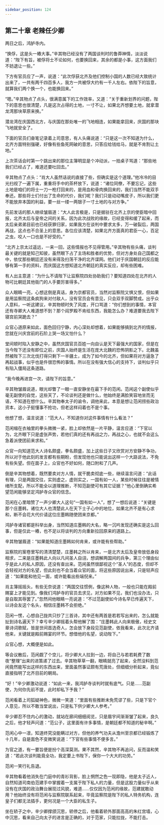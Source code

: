 ```yaml
---
sidebar_position: 124
---
```


## 第二十章 **老辣任少卿**

两日之后，鸿胪寺内。

“换俘，这是头一樁大事。”辛其物已经没有了两国谈判时的鲁莽神情，淡淡说道：“陛下有旨，被俘将士不论如何，也要换回来，其余的都是小事，这方面我们不妨退让一些。”

下方有官员应了一声，说道：“此次俘获北齐及他们控制小国的人数已经大致统计出来了，一共有两千四百多人，我方一共被俘大约有一千人左右。依陛下的旨意，就算我们两个换一个，也能换回来。”

“嗯。”辛其物点了点头，很满意属下的工作效率，又道：“关于重新划界的问题，陛下的意思也很清楚，凡是这次占得的土地，一寸不让，如果北齐想要土地，就拿潜龙湾那块草原来换。”

潜龙湾在庆国西北方，与庆国在那处唯一的飞地相连，如果能拿回来，庆国的那块飞地就安全了。

下面的官员们奋笔记录着上司意思，有人头痛说道：“只是这一次不知道为什么，北齐方面特别强硬，好像有些鱼死网破的意思，只答应给钱给马，就是不肯割让土地。”

上次茶话会时第一个跳出来的那位主簿明显是个冲动派，一拍桌子骂道：“那些地我们已经占了，难道还要吐回去。”

辛其物点了点头：“肖大人虽然话说的直接了些，但确实是这个道理。”他冷冷的目光扫视了一遍下属，重重将手中的茶杯放下，说道：“诸位同僚，不要忘记，这些土地是咱们的将士一刀一枪打回来的，是用血和骨肉换回来的，我们当然不能双手奉还。那些将士们付出了生命的代价，我们呢？我们只是动动嘴皮子，所以我们更不能放弃本国的利益，要一丝一缕一两银子一寸土地的与对方争。”

先前发话的那人继续皱眉道：“大人此言极是，只是据驻在北齐上京的使臣暗中回报，北齐太后与皇帝之间的关系，因为此次战败的缘故，已经变得和缓了起来，而太后亲弟弟目前也已经获罪归家，如果我方在谈判中要求太多，万一破裂后，两国再战，这点也不合圣上的意思。各位应该清楚，如果北齐方面真的君臣一心，百足之虫，咬人一口也是不好受的。”

“北齐上京太过遥远，一来一回，这些情报也不见得管用。”辛其物有些头痛，谈判最关键的就是知己知彼，虽然眼下占了主场和胜者的优势，但对方身处自己国都之中，依仗那些朝廷还没有来得及扫荡干净的北齐谍网。他们对于庆国朝廷的反应能够有第一手的资料，而庆国这方想知道北齐朝廷的真实反应，却有些困难。

有人出主意道：“为什么不请陛下让监察院四处协助我们？要知道四处在北齐的人物可比朝廷其他衙门的人手要厉害得多。”

众人眼睛一亮，心想这倒是真话，身为京都官员，当然对监察院又惧又恨，但如果是用监察院这条疯狗来对付敌人，没有官员会有意见，只会双手双脚赞成。出乎众人意料，一听这建议，辛其物顿时失了风度，开口骂道：“你们想到的事情，本官还有寺卿大人难道想不到？那个阎罗殿不肯给东西，我能怎么办？难道要我去陛下寝宫前哭跪去？”

众官心道原来如此，面色回归宁静，内心深处却想着，如果能够搞到北齐的情报，您就在兴庆宫前的石阶上哭一场又怕什么？

堂间顿时陷入安静之中，虽然庆国官员百姓一向自认是天下最强大的国家，但是在当今陛下还没有即位之前，庆国人始终是生活在庞大北魏的恐怖阴影之下。北魏虽然被陛下三次北伐打得只剩下一半疆土，成为了如今的北齐，但如果将对方逼急了再起战事，似乎也是件很恐怖的事情。所以在没有强大信心的支持下，谈判似乎只有陷入僵局这条道路。

“我今晚再进宫一次，请陛下的旨意。”

辛其物皱眉说道，眼光却瞥了一眼一直安静坐在最下手的范闲。范闲这个副使似乎毫无副使的自觉，这些天了，不论谈判还是做什么，他始终是满脸笑容地坐而无语，不知道在想什么。辛其物奉太子的谕令，调他来此，本意是想让范闲捞些政治资本，这小子挺懂事不抢功，但老这样闷着也不是个事。

他想了想，温言说道：“范大人，不知道你对这件事情有什么看法？”

范闲缩在衣袖里的拳头微微一紧，脸上却依然是一片平静，温言应道：“下官以为，北齐眼下只是虚张声势，若他们真的还有再战之力，再战之心，也就不会这么急着派使团前来求和。”

众官一向知道范大人诗名颇盛，拳名颇盛，加上这些日子又欣赏对方安静不争功，所以对于他此刻的发言都有些期盼，但发现他也只能说出这样一个大路说法，不免有些失望。但在面子上，众官也不好如何，随口附和了几声。

倒是辛其物想着，既然要卖对方人情，就干脆卖彻底一些，继续温言问道：“此话有理，只是两国交往，实则虚之，虚则实之，一国有如一人，某些时候往往是被情绪所支配，所以不能全以道理推断，不知范副使可有其它证据？”他心里倒确实希望范闲能够坚定鸿胪寺众官的信念。

范闲在心里暗赞了一声少卿大人这句“一国有如一人”，想了一想后说道：“关键是那个庄墨韩，诸位大人也清楚此人在天下士子心中的地位，如果北齐不是有心求和，断不会花大代价请这位庄墨韩随使团来京都。”

鸿胪寺诸官都是科举出身，当然知道庄墨韩的大名，略一沉吟发现还确实是这么回事，但是仅此一樁，也不足以将谈判的方向重新拉回原来的道路上。

辛其物皱眉道：“如果能知道庄墨韩如何肯来，或许能有些帮助。”

监察院的案卷里写的清清楚楚，庄墨韩之所以肯来，一是北齐太后及皇帝放低身段相求，二来是庄墨韩此人向以凡间圣人自诩，想调解两国间的兵争，第三个理由似乎是此人的私人原因，还没有查出来。范闲虽然很鄙视这个“圣人”的态度，但却不会轻视对方的名望，但此刻也不会当着众官的面，将这些原因说出来，只是轻声应道：“如果能和他见一面，或许能看出些端倪来。”

肖主簿摇摇头，有些无奈说道：“两国交往惯例，像这种人物，一般也只能在殿前赐宴上才能见到。像我们鸿胪寺的官员去求见，对方如果不见，我们也没办法，只是自取其辱罢了。”忽然间他眼睛一亮说道：“不过范副使如今诗名早已传遍天下，以诗会友这个名头，相信庄墨韩不会拒绝。”

范闲一愣，心想自己拢共只抄了三首诗，其中还有两首是若若写出来的，怎么就能扯到诗名遍天下？幸亏辛少卿摇着头帮他解了围：“庄墨韩此人向来极傲，经史文章诗词歌赋，皆是世间首选奇人，怎会放下身段见范副使，依我看来，此次北齐请他来，关键就是殿前赐宴的环节。想借他的名望，说动陛下。”

众官心想，大概便是如此。

等会议散后，范闲觑了个空儿，将少卿大人拉到一边，将自己与若若耗费了数夜“整理”出来的进策递了过去。辛其物草草一翻，眼睛就亮了起来，全然没料到范闲竟然能写出这样的东西出来，里面虽然事证颇有荒唐处，但细细分析起来，竟似直接指明了北齐目前的朝局。

“好！”辛少卿激动说道：“如此一来，我鸿胪寺谈判时就有底气。只是……范副使，为何你先前不提，此时却私下予我？”

范闲看着上司狐疑神色，微微一笑道：“里面有些推断未免荒谬了些，只是下官个人意见，所以不敢当堂说出，只是私下供少卿大人参考。”

辛少卿忍不住内心的激动，就站在廊间细细阅览，只是眉宇间渐渐皱了起来，良久之后，他才轻声问道：“范公子，这里面有许多事情，是朝廷都不知道的秘辛啊。”

范闲心中一凛，知道终究没能瞒过对方，但他的养气功夫从澹州至京都已经锻炼了十几年，自是面色不变微笑说道：“下官有些事情不便多言。”

为官之道，有一要旨便是扮个高深莫测。果不其然，辛其物不再追问，反而温和笑道：“若此次谈判能竟全功，我定要上书陛下，保你一个大大的功劳。”

范闲一笑行礼告退。

辛其物看着他消失在门庭中的青衫背影，脸上惘然之色一现即隐，他是太子近人，自然知道司南伯范建手中掌握着一支属于陛下私人的力量，但是这股力量似乎从来没有在庆国的政治舞台展现过风貌，难道……仅仅因为范闲的缘故，范建就敢动用？他始终没有将范闲与监察院联系起来，毕竟监察院是陛下的私人特务机构，连皇子们都无法插手，更何况是一个大臣的私生子。

坐在轿子之中，辛少卿撑颌沉思，轿停之后，他看着轿外那面高高的朱红宫墙，心中沉思，看来自己向太子的进言是正确的，对于范家，只能拉拢，不能打击。

